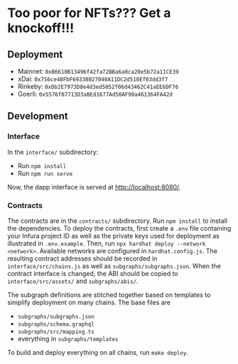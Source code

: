 # Too poor for NFTs??? Get a knockoff!!!

## Deployment

- Mainnet: `0xB6610B13496f42fa72BBa6a0ca20e5b72a11CE39`
- xDai: `0x756ce48FbF69338027040A11DC2d510Ef03dd3f7`
- Rinkeby: `0xDb2E7973D8e4d3ed5052f06d43462C41aEE6DF76`
- Goerli: `0x5576f07713D3aBEd1677Ad50AF90a461364FA42d`

## Development

### Interface

In the `interface/` subdirectory:

- Run `npm install`
- Run `npm run serve`

Now, the dapp interface is served at [http://localhost:8080/]().

### Contracts

The contracts are in the `contracts/` subdirectory. Run `npm install`
to install the dependencies. To deploy the contracts, first create a
`.env` file containing your Infura project ID as well as the private
keys used for deployment as illustrated in `.env.example`. Then, run
`npx hardhat deploy --network <network>`. Available networks are
configured in `hardhat.config.js`. The resulting contract addresses
should be recorded in `interface/src/chains.js` as well as
`subgraphs/subgraphs.json`. When the contract interface is changed,
the ABI should be copied to `interface/src/assets/` and
`subgraphs/abis/`.

The subgraph definitions are stitched together based on templates to
simplify deployment on many chains. The base files are

- `subgraphs/subgraphs.json`
- `subgraphs/schema.graphql`
- `subgraphs/src/mapping.ts`
- everything in `subgraphs/templates`

To build and deploy everything on all chains, run `make deploy`.
